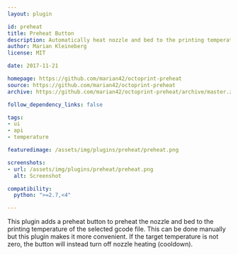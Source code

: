 ```yaml
---
layout: plugin

id: preheat
title: Preheat Button
description: Automatically heat nozzle and bed to the printing temperature of the current gcode file
author: Marian Kleineberg
license: MIT

date: 2017-11-21

homepage: https://github.com/marian42/octoprint-preheat
source: https://github.com/marian42/octoprint-preheat
archive: https://github.com/marian42/octoprint-preheat/archive/master.zip

follow_dependency_links: false

tags:
- ui
- api
- temperature

featuredimage: /assets/img/plugins/preheat/preheat.png

screenshots:
- url: /assets/img/plugins/preheat/preheat.png
  alt: Screenshot

compatibility:
  python: ">=2.7,<4"

---
```


This plugin adds a preheat button to preheat the nozzle and bed to the printing temperature of the selected gcode file.
This can be done manually but this plugin makes it more convenient.
If the target temperature is not zero, the button will instead turn off nozzle heating (cooldown).